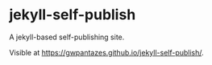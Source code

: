 # jekyll-self-publish

A jekyll-based self-publishing site.

Visible at <https://gwpantazes.github.io/jekyll-self-publish/>.
